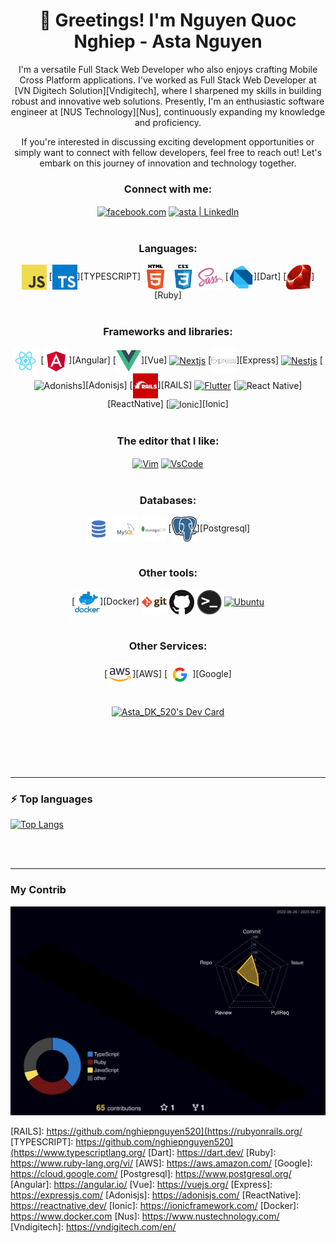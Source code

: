 <h1 align="center">
👋 Greetings! I'm Nguyen Quoc Nghiep - Asta Nguyen
</h1>

<p align="center"> I'm a versatile Full Stack Web Developer who also enjoys crafting Mobile Cross Platform applications. I've worked as Full Stack Web Developer at [VN Digitech Solution][Vndigitech], where I sharpened my skills in building robust and innovative web solutions. Presently, I'm an enthusiastic software engineer at [NUS Technology][Nus], continuously expanding my knowledge and proficiency.<p>

<p align="center"> If you're interested in discussing exciting development opportunities or simply want to connect with fellow developers, feel free to reach out! Let's embark on this journey of innovation and technology together. </p>

<!-- ### Mp3 Playing 🎧
[<img src="https://static-zmp3.zadn.vn/skins/common/logo600.png" alt="Asta Spotify Playing" width="350" />](https://zingmp3.vn/video-clip/Que-Huong-Viet-Nam-Anh-Khang-Suboi/ZWZ9DE6F.html) -->

<div align="center">

### Connect with me:

[<img align="center" alt="facebook.com" width="40px" src="https://www.facebook.com/images/fb_icon_325x325.png" />][website]
[<img align="center" alt="asta | LinkedIn" width="40px" src="https://sotaydoanhtri.com/wp-content/uploads/2019/11/Linked-Helper.png" />][linkedin]
<br />
<br />

### Languages:

[<img align="center" alt="JavaScript" width="40px" src="https://raw.githubusercontent.com/github/explore/80688e429a7d4ef2fca1e82350fe8e3517d3494d/topics/javascript/javascript.png" />][JS]
[<img align="center" alt="TypeScript" width="40px" src="https://raw.githubusercontent.com/github/explore/80688e429a7d4ef2fca1e82350fe8e3517d3494d/topics/typescript/typescript.png" />][TYPESCRIPT]
[<img align="center" alt="HTML5" width="40px" src="https://raw.githubusercontent.com/github/explore/80688e429a7d4ef2fca1e82350fe8e3517d3494d/topics/html/html.png" />][HTML]
[<img align="center" alt="CSS3" width="40px" src="https://raw.githubusercontent.com/github/explore/80688e429a7d4ef2fca1e82350fe8e3517d3494d/topics/css/css.png" />][CSS]
[<img align="center" alt="Sass" width="40px" src="https://raw.githubusercontent.com/github/explore/80688e429a7d4ef2fca1e82350fe8e3517d3494d/topics/sass/sass.png" />][SCSS]
[<img align="center" alt="Rails" width="40px" src="https://raw.githubusercontent.com/github/explore/80688e429a7d4ef2fca1e82350fe8e3517d3494d/topics/dart/dart.png" />][Dart]
[<img align="center" alt="Rails" width="40px" src="https://raw.githubusercontent.com/github/explore/80688e429a7d4ef2fca1e82350fe8e3517d3494d/topics/ruby/ruby.png" />][Ruby]
<br />
<br />

### Frameworks and libraries:

[<img align="center" alt="React" width="40px" src="https://raw.githubusercontent.com/github/explore/80688e429a7d4ef2fca1e82350fe8e3517d3494d/topics/react/react.png" />][REACT]
[<img align="center" alt="Angular" width="40px" src="https://raw.githubusercontent.com/github/explore/80688e429a7d4ef2fca1e82350fe8e3517d3494d/topics/angular/angular.png" />][Angular]
[<img align="center" alt="Vue" width="40px" src="https://raw.githubusercontent.com/github/explore/80688e429a7d4ef2fca1e82350fe8e3517d3494d/topics/vue/vue.png" />][Vue]
[<img align="center" alt="Nextjs" width="40px" src="https://ebudezain.com/compress/70/upload/images/image%28162%29.png?v=1.1.28" />][Nextjs]
[<img align="center" alt="Expressjs" width="40px" src="https://raw.githubusercontent.com/github/explore/80688e429a7d4ef2fca1e82350fe8e3517d3494d/topics/express/express.png" />][Express]
[<img align="center" alt="Nestjs" width="40px" src="https://d33wubrfki0l68.cloudfront.net/e937e774cbbe23635999615ad5d7732decad182a/26072/logo-small.ede75a6b.svg" />][Nestjs]
[<img align="center" alt="Adonishs" width="40px" src="https://camo.githubusercontent.com/6d152803002dc6ad23218837402cceade15a3f4d6ae60e9b3b3b7e2ff6c72d8f/68747470733a2f2f7265732e636c6f7564696e6172792e636f6d2f61646f6e69736a732f696d6167652f75706c6f61642f715f3130302f76313439373131323637382f61646f6e69732d707572706c655f707a6b6d7a742e737667" />][Adonisjs]
[<img align="center" alt="Rails" width="40px"
src="https://raw.githubusercontent.com/github/explore/80688e429a7d4ef2fca1e82350fe8e3517d3494d/topics/rails/rails.png" />][RAILS]
[<img align="center" alt="Flutter" width="40px" src="https://cdn-images-1.medium.com/max/1200/1*5-aoK8IBmXve5whBQM90GA.png" />][Flutter]
[<img align="center" alt="React Native" width="60px" height="40px" src="http://www.appcoda.com/wp-content/uploads/2015/04/react-native.png" />][ReactNative]
[<img align="center" alt="Ionic" width="60px" height="40px" src="https://jumpgrowth.com/wp-content/uploads/2022/07/ionic.png" />][Ionic]
<br />
<br />

### The editor that I like:

[<img align="center" alt="Vim" width="40px" src="https://camo.githubusercontent.com/67d8d32acb9aa6ef50a036e831334c538cbdb5756d3d42b5bf378212c394c8c7/68747470733a2f2f662e636c6f75642e6769746875622e636f6d2f6173736574732f3231313236322f323233373936332f32336562643565342d396264332d313165332d393136342d3262386165646165393032302e706e67" />][Nvim]
[<img align="center" alt="VsCode" width="40px" src="https://upload.wikimedia.org/wikipedia/commons/thumb/2/2d/Visual_Studio_Code_1.18_icon.svg/1200px-Visual_Studio_Code_1.18_icon.svg.png" />][Vscode]
<br />
<br />

### Databases:

[<img align="center" alt="SQL" width="40px" src="https://raw.githubusercontent.com/github/explore/80688e429a7d4ef2fca1e82350fe8e3517d3494d/topics/sql/sql.png" />][SQL]
[<img align="center" alt="MySQL" width="40px" src="https://raw.githubusercontent.com/github/explore/80688e429a7d4ef2fca1e82350fe8e3517d3494d/topics/mysql/mysql.png" />][MYSQL]
[<img align="center" alt="MongoDB" width="40px" src="https://raw.githubusercontent.com/github/explore/80688e429a7d4ef2fca1e82350fe8e3517d3494d/topics/mongodb/mongodb.png" />][MONGO]
[<img align="center" alt="Postgresql" width="40px" src="https://raw.githubusercontent.com/github/explore/80688e429a7d4ef2fca1e82350fe8e3517d3494d/topics/postgresql/postgresql.png" />][Postgresql]
<br />
<br />

### Other tools:

[<img align="center" alt="Docker" width="40px" src="https://raw.githubusercontent.com/github/explore/80688e429a7d4ef2fca1e82350fe8e3517d3494d/topics/docker/docker.png" />][Docker]
[<img align="center" alt="Git" width="40px" src="https://raw.githubusercontent.com/github/explore/80688e429a7d4ef2fca1e82350fe8e3517d3494d/topics/git/git.png" />][GIT]
[<img align="center" alt="GitHub" width="40px" src="https://raw.githubusercontent.com/github/explore/78df643247d429f6cc873026c0622819ad797942/topics/github/github.png" />][GITHUB]
[<img align="center" alt="Terminal" width="40px" src="https://raw.githubusercontent.com/github/explore/80688e429a7d4ef2fca1e82350fe8e3517d3494d/topics/terminal/terminal.png" />][TERMINAL]
[<img align="center" alt="Ubuntu" width="40px" src="https://icons.iconarchive.com/icons/papirus-team/papirus-apps/256/distributor-logo-ubuntu-icon.png" />][UBUNTU]
<br />
<br />

### Other Services:

[<img align="center" alt="AWS" width="40px" src="https://raw.githubusercontent.com/github/explore/80688e429a7d4ef2fca1e82350fe8e3517d3494d/topics/aws/aws.png" />][AWS]
[<img align="center" alt="Google" width="40px" src="https://raw.githubusercontent.com/github/explore/80688e429a7d4ef2fca1e82350fe8e3517d3494d/topics/google/google.png" />][Google]
<br />
<br />

<a href="https://app.daily.dev/AstaDK"><img src="https://api.daily.dev/devcards/d2b263a10a06431fb76eb8e32666ec01.png?r=yaw" width="400" alt="Asta_DK_520's Dev Card"/></a>

<br />
<br />

</div>

<!-- ---
### 📺 Several channels and articles to which I refer to learn technical

- [WebDevSimplified](https://www.youtube.com/@WebDevSimplified)
- [Devaslife](https://www.youtube.com/c/devaslife)
- [Daily.dev](https://daily.dev/)
- [Codedamn](https://www.youtube.com/@codedamn)
- [CleverProgrammer](https://www.youtube.com/@CleverProgrammer)
- [CodingGarden](https://www.youtube.com/@CodingGarden)
- [Developedbyed](https://www.youtube.com/@developedbyed)
- [DevonCrawford](https://www.youtube.com/@DevonCrawford)
--- -->

<!-- ### <summary>:zap: Github Stats</summary> -->
<!-- <picture>
  <source
    srcset="https://github-readme-stats.vercel.app/api?username=astadk&show_icons=true&theme=dark"
    media="(prefers-color-scheme: dark)"
  />
  <source
    srcset="https://github-readme-stats.vercel.app/api?username=astadk&show_icons=true"
    media="(prefers-color-scheme: light), (prefers-color-scheme: no-preference)"
  />
  <img src="https://github-readme-stats.vercel.app/api?astadk=anuraghazra&show_icons=true" />
</picture> -->

<br />
<br />

---

### <summary>:zap: Top languages</summary>

[![Top Langs](https://github-readme-stats.vercel.app/api/top-langs/?username=astadk&langs_count=20&layout=compact)](https://github.com/anuraghazra/github-readme-stats)

<br />
<br />

---

### My Contrib

![](./profile-3d-contrib/profile-night-rainbow.svg)

[website]: https://www.facebook.com/asta.nguyen.520/
[linkedin]: https://www.linkedin.com/in/nghiepnguyen520/
[Nextjs]: https://nextjs.org
[Nestjs]: https://nestjs.com
[Flutter]: https://flutter.dev/?gclid=CjwKCAjwkdL6BRAREiwA-kiczKjXJgHLgADsqlfFRwp4br1yL6vZbQP3_b89adg3taYxSVS0nSH_9xoCg7UQAvD_BwE&gclsrc=aw.dso
[Nvim]: https://neovim.io
[Vscode]: https://code.visualstudio.com
[HTML]: https://vi.wikipedia.org/wiki/HTML
[CSS]: https://sass-lang.com/guide
[SCSS]: https://sass-lang.com/guide
[JS]: https://www.w3schools.com/js/
[SQL]: https://www.w3schools.com/js/
[MYSQL]: https://www.w3schools.com/js/
[MONGO]: https://www.w3schools.com/js/
[REACT]: https://reactjs.org
[NODE]: https://nodejs.org/en/
[UBUNTU]: https://ubuntu.com
[GIT]: https://github.com/nghiepnguyen520
[GITHUB]: https://github.com/nghiepnguyen520
[TERMINAL]: https://github.com/nghiepnguyen520

[RAILS]: https://github.com/nghiepnguyen520](https://rubyonrails.org/
[TYPESCRIPT]: https://github.com/nghiepnguyen520](https://www.typescriptlang.org/
[Dart]: https://dart.dev/
[Ruby]: https://www.ruby-lang.org/vi/
[AWS]: https://aws.amazon.com/
[Google]: https://cloud.google.com/
[Postgresql]: https://www.postgresql.org/
[Angular]: https://angular.io/
[Vue]: https://vuejs.org/
[Express]: https://expressjs.com/
[Adonisjs]: https://adonisjs.com/
[ReactNative]: https://reactnative.dev/
[Ionic]: https://ionicframework.com/
[Docker]: https://www.docker.com
[Nus]: https://www.nustechnology.com/
[Vndigitech]: https://vndigitech.com/en/
